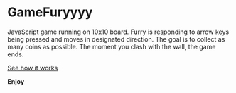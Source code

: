 # GameFuryyyy

JavaScript game running on 10x10 board. Furry is responding to arrow 
keys being pressed and moves in designated direction.
The goal is to collect as many coins as possible. The moment you 
clash with the wall, the game ends. 

[See how it works](https://piotrczuk.github.io/GameFuryyyy/.)

**Enjoy**
